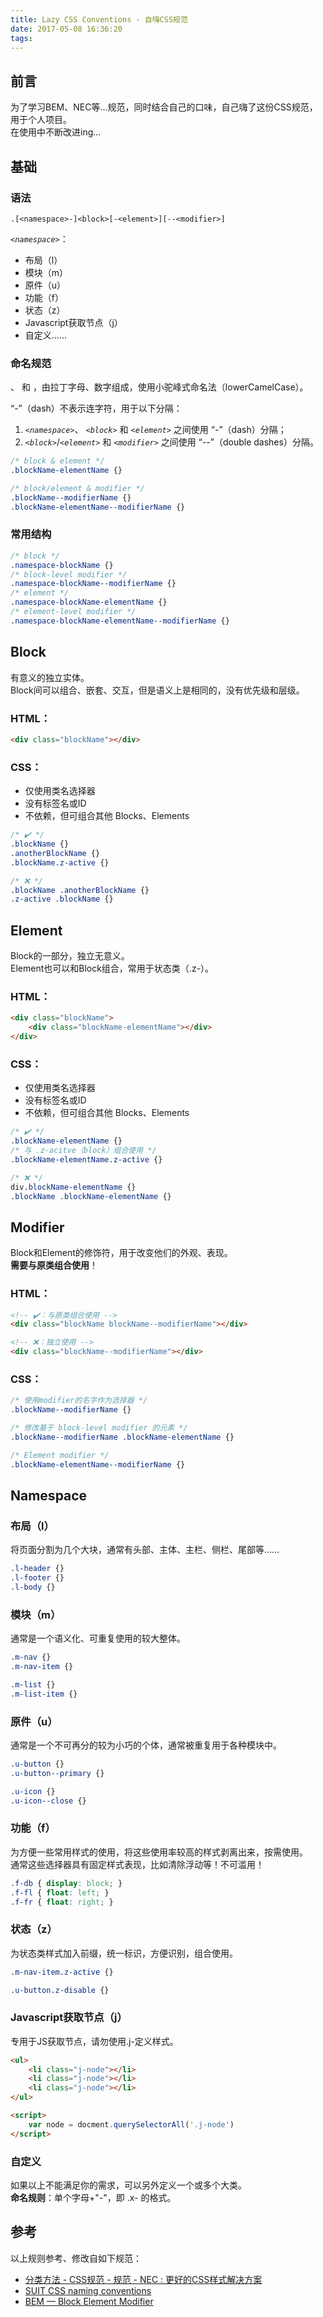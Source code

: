 ```yaml
---
title: Lazy CSS Conventions - 自嗨CSS规范
date: 2017-05-08 16:36:20
tags:
---
```


## 前言
为了学习BEM、NEC等…规范，同时结合自己的口味，自己嗨了这份CSS规范，用于个人项目。  
在使用中不断改进ing...

## 基础
### 语法  
	.[<namespace>-]<block>[-<element>][--<modifier>]
	

*`<namespace>`*：

- 布局（l）
- 模块（m）
- 原件（u）
- 功能（f）
- 状态（z）
- Javascript获取节点（j）
- 自定义……

### 命名规范
*<block>*、*<element>* 和 *<modifier>*，由拉丁字母、数字组成，使用小驼峰式命名法（lowerCamelCase）。

“\-”（dash）不表示连字符，用于以下分隔：

1. *`<namespace>`*、 *`<block>`* 和 *`<element>`* 之间使用 “\-”（dash）分隔；  
2. *`<block>`*/*`<element>`* 和 *`<modifier>`* 之间使用 “\-\-”（double dashes）分隔。

```css
/* block & element */
.blockName-elementName {}

/* block/element & modifier */
.blockName--modifierName {}
.blockName-elementName--modifierName {}
```

### 常用结构
```css
/* block */
.namespace-blockName {}
/* block-level modifier */
.namespace-blockName--modifierName {}
/* element */
.namespace-blockName-elementName {}
/* element-level modifier */
.namespace-blockName-elementName--modifierName {}
```

## Block
有意义的独立实体。  
Block间可以组合、嵌套、交互，但是语义上是相同的，没有优先级和层级。

### HTML：
```html
<div class="blockName"></div>
```

### CSS：

- 仅使用类名选择器
- 没有标签名或ID
- 不依赖，但可组合其他 Blocks、Elements

```css
/* ✔️ */
.blockName {}
.anotherBlockName {}
.blockName.z-active {}

/* ❌ */
.blockName .anotherBlockName {}
.z-active .blockName {}
```

## Element
Block的一部分，独立无意义。  
Element也可以和Block组合，常用于状态类（.z-）。

### HTML：
```html
<div class="blockName">
    <div class="blockName-elementName"></div>
</div>
```

### CSS：

- 仅使用类名选择器
- 没有标签名或ID
- 不依赖，但可组合其他 Blocks、Elements

```css
/* ✔️ */
.blockName-elementName {}
/* 与 .z-acitve（block）组合使用 */
.blockName-elementName.z-active {}

/* ❌ */
div.blockName-elementName {}
.blockName .blockName-elementName {}
```

## Modifier
Block和Element的修饰符，用于改变他们的外观、表现。  
**需要与原类组合使用**！

### HTML：
```html
<!-- ✔️：与原类组合使用 -->
<div class="blockName blockName--modifierName"></div>

<!-- ❌：独立使用 -->
<div class="blockName--modifierName"></div>
```

### CSS：
```css
/* 使用modifier的名字作为选择器 */
.blockName--modifierName {}

/* 修改基于 block-level modifier 的元素 */
.blockName--modifierName .blockName-elementName {}

/* Element modifier */
.blockName-elementName--modifierName {}
```

## Namespace 
### 布局（l）
将页面分割为几个大块，通常有头部、主体、主栏、侧栏、尾部等……

```css
.l-header {}
.l-footer {}
.l-body {}
```

### 模块（m）
通常是一个语义化、可重复使用的较大整体。

```css
.m-nav {}
.m-nav-item {}

.m-list {}
.m-list-item {}
```

### 原件（u）
通常是一个不可再分的较为小巧的个体，通常被重复用于各种模块中。

```css
.u-button {}
.u-button--primary {}

.u-icon {}
.u-icon--close {}
```

### 功能（f）
为方便一些常用样式的使用，将这些使用率较高的样式剥离出来，按需使用。  
通常这些选择器具有固定样式表现，比如清除浮动等！不可滥用！

```css
.f-db { display: block; }
.f-fl { float: left; }
.f-fr { float: right; }
```

### 状态（z）
为状态类样式加入前缀，统一标识，方便识别，组合使用。

```css
.m-nav-item.z-active {}

.u-button.z-disable {}
```

### Javascript获取节点（j）
专用于JS获取节点，请勿使用.j-定义样式。

```html
<ul>
	<li class="j-node"></li>
	<li class="j-node"></li>
	<li class="j-node"></li>
</ul>

<script>
	var node = docment.querySelectorAll('.j-node')
</script>
```

### 自定义
如果以上不能满足你的需求，可以另外定义一个或多个大类。  
**命名规则**：单个字母+"-"，即 .x- 的格式。

## 参考
以上规则参考、修改自如下规范：

- [分类方法 - CSS规范 - 规范 - NEC : 更好的CSS样式解决方案](http://nec.netease.com/standard/css-sort.html)
- [SUIT CSS naming conventions](https://github.com/suitcss/suit/blob/master/doc/naming-conventions.md)
- [BEM — Block Element Modifier](http://getbem.com/naming/)
